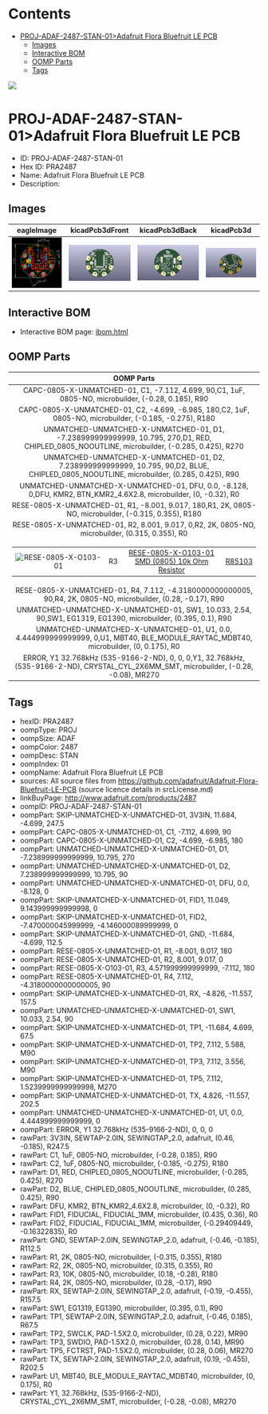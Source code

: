 



Contents
========

* [PROJ-ADAF-2487-STAN-01>Adafruit Flora Bluefruit LE PCB](#proj-adaf-2487-stan-01adafruit-flora-bluefruit-le-pcb)
	* [Images](#images)
	* [Interactive BOM](#interactive-bom)
	* [OOMP Parts](#oomp-parts)
	* [Tags](#tags)
  
![][im]
# PROJ-ADAF-2487-STAN-01>Adafruit Flora Bluefruit LE PCB

- ID: PROJ-ADAF-2487-STAN-01
- Hex ID: PRA2487
- Name: Adafruit Flora Bluefruit LE PCB
- Description: 

## Images
  
  

|eagleImage|kicadPcb3dFront|kicadPcb3dBack|kicadPcb3d|
| :---: | :---: | :---: | :---: |
|[![eagleImage](eagleImage_140.png)](eagleImage_600.png)|[![kicadPcb3dFront](kicadPcb3dFront_140.png)](kicadPcb3dFront_600.png)|[![kicadPcb3dBack](kicadPcb3dBack_140.png)](kicadPcb3dBack_600.png)|[![kicadPcb3d](kicadPcb3d_140.png)](kicadPcb3d_600.png)|

## Interactive BOM

- Interactive BOM page: [ibom.html](kicad/bom/ibom.html)

## OOMP Parts
  

|OOMP Parts|
| :---: |
|CAPC-0805-X-UNMATCHED-01, C1, -7.112, 4.699, 90,C1, 1uF, 0805-NO, microbuilder, (-0.28, 0.185), R90|
|CAPC-0805-X-UNMATCHED-01, C2, -4.699, -6.985, 180,C2, 1uF, 0805-NO, microbuilder, (-0.185, -0.275), R180|
|UNMATCHED-UNMATCHED-X-UNMATCHED-01, D1, -7.238999999999999, 10.795, 270,D1, RED, CHIPLED_0805_NOOUTLINE, microbuilder, (-0.285, 0.425), R270|
|UNMATCHED-UNMATCHED-X-UNMATCHED-01, D2, 7.238999999999999, 10.795, 90,D2, BLUE, CHIPLED_0805_NOOUTLINE, microbuilder, (0.285, 0.425), R90|
|UNMATCHED-UNMATCHED-X-UNMATCHED-01, DFU, 0.0, -8.128, 0,DFU, KMR2, BTN_KMR2_4.6X2.8, microbuilder, (0, -0.32), R0|
|RESE-0805-X-UNMATCHED-01, R1, -8.001, 9.017, 180,R1, 2K, 0805-NO, microbuilder, (-0.315, 0.355), R180|
|RESE-0805-X-UNMATCHED-01, R2, 8.001, 9.017, 0,R2, 2K, 0805-NO, microbuilder, (0.315, 0.355), R0|
|<table><tr><td>![RESE-0805-X-O103-01](https://raw.githubusercontent.com/oomlout/oomlout_OOMP_parts/main/RESE-0805-X-O103-01/image_140.jpg)</td><td> R3</td><td>[RESE-0805-X-O103-01<br>SMD (0805) 10k Ohm Resistor](https://github.com/oomlout/oomlout_OOMP_parts/tree/main/RESE-0805-X-O103-01/)</td><td>[R85103](https://github.com/oomlout/oomlout_OOMP_parts/tree/main/RESE-0805-X-O103-01/)</td></tr></table>|
|RESE-0805-X-UNMATCHED-01, R4, 7.112, -4.3180000000000005, 90,R4, 2K, 0805-NO, microbuilder, (0.28, -0.17), R90|
|UNMATCHED-UNMATCHED-X-UNMATCHED-01, SW1, 10.033, 2.54, 90,SW1, EG1319, EG1390, microbuilder, (0.395, 0.1), R90|
|UNMATCHED-UNMATCHED-X-UNMATCHED-01, U1, 0.0, 4.444999999999999, 0,U1, MBT40, BLE_MODULE_RAYTAC_MDBT40, microbuilder, (0, 0.175), R0|
|ERROR, Y1 32.768kHz (535-9166-2-ND), 0, 0, 0,Y1, 32.768kHz, (535-9166-2-ND), CRYSTAL_CYL_2X6MM_SMT, microbuilder, (-0.28, -0.08), MR270|

## Tags

- hexID: PRA2487
- oompType: PROJ
- oompSize: ADAF
- oompColor: 2487
- oompDesc: STAN
- oompIndex: 01
- oompName: Adafruit Flora Bluefruit LE PCB
- sources: All source files from https://github.com/adafruit/Adafruit-Flora-Bluefruit-LE-PCB (source licence details in srcLicense.md)
- linkBuyPage: http://www.adafruit.com/products/2487
- oompID: PROJ-ADAF-2487-STAN-01
- oompPart: SKIP-UNMATCHED-X-UNMATCHED-01, 3V3IN, 11.684, -4.699, 247.5
- oompPart: CAPC-0805-X-UNMATCHED-01, C1, -7.112, 4.699, 90
- oompPart: CAPC-0805-X-UNMATCHED-01, C2, -4.699, -6.985, 180
- oompPart: UNMATCHED-UNMATCHED-X-UNMATCHED-01, D1, -7.238999999999999, 10.795, 270
- oompPart: UNMATCHED-UNMATCHED-X-UNMATCHED-01, D2, 7.238999999999999, 10.795, 90
- oompPart: UNMATCHED-UNMATCHED-X-UNMATCHED-01, DFU, 0.0, -8.128, 0
- oompPart: SKIP-UNMATCHED-X-UNMATCHED-01, FID1, 11.049, 9.143999999999998, 0
- oompPart: SKIP-UNMATCHED-X-UNMATCHED-01, FID2, -7.470000045999999, -4.146000089999999, 0
- oompPart: SKIP-UNMATCHED-X-UNMATCHED-01, GND, -11.684, -4.699, 112.5
- oompPart: RESE-0805-X-UNMATCHED-01, R1, -8.001, 9.017, 180
- oompPart: RESE-0805-X-UNMATCHED-01, R2, 8.001, 9.017, 0
- oompPart: RESE-0805-X-O103-01, R3, 4.571999999999999, -7.112, 180
- oompPart: RESE-0805-X-UNMATCHED-01, R4, 7.112, -4.3180000000000005, 90
- oompPart: SKIP-UNMATCHED-X-UNMATCHED-01, RX, -4.826, -11.557, 157.5
- oompPart: UNMATCHED-UNMATCHED-X-UNMATCHED-01, SW1, 10.033, 2.54, 90
- oompPart: SKIP-UNMATCHED-X-UNMATCHED-01, TP1, -11.684, 4.699, 67.5
- oompPart: SKIP-UNMATCHED-X-UNMATCHED-01, TP2, 7.112, 5.588, M90
- oompPart: SKIP-UNMATCHED-X-UNMATCHED-01, TP3, 7.112, 3.556, M90
- oompPart: SKIP-UNMATCHED-X-UNMATCHED-01, TP5, 7.112, 1.5239999999999998, M270
- oompPart: SKIP-UNMATCHED-X-UNMATCHED-01, TX, 4.826, -11.557, 202.5
- oompPart: UNMATCHED-UNMATCHED-X-UNMATCHED-01, U1, 0.0, 4.444999999999999, 0
- oompPart: ERROR, Y1 32.768kHz (535-9166-2-ND), 0, 0, 0
- rawPart: 3V3IN, SEWTAP-2.0IN, SEWINGTAP_2.0, adafruit, (0.46, -0.185), R247.5
- rawPart: C1, 1uF, 0805-NO, microbuilder, (-0.28, 0.185), R90
- rawPart: C2, 1uF, 0805-NO, microbuilder, (-0.185, -0.275), R180
- rawPart: D1, RED, CHIPLED_0805_NOOUTLINE, microbuilder, (-0.285, 0.425), R270
- rawPart: D2, BLUE, CHIPLED_0805_NOOUTLINE, microbuilder, (0.285, 0.425), R90
- rawPart: DFU, KMR2, BTN_KMR2_4.6X2.8, microbuilder, (0, -0.32), R0
- rawPart: FID1, FIDUCIAL, FIDUCIAL_1MM, microbuilder, (0.435, 0.36), R0
- rawPart: FID2, FIDUCIAL, FIDUCIAL_1MM, microbuilder, (-0.29409449, -0.16322835), R0
- rawPart: GND, SEWTAP-2.0IN, SEWINGTAP_2.0, adafruit, (-0.46, -0.185), R112.5
- rawPart: R1, 2K, 0805-NO, microbuilder, (-0.315, 0.355), R180
- rawPart: R2, 2K, 0805-NO, microbuilder, (0.315, 0.355), R0
- rawPart: R3, 10K, 0805-NO, microbuilder, (0.18, -0.28), R180
- rawPart: R4, 2K, 0805-NO, microbuilder, (0.28, -0.17), R90
- rawPart: RX, SEWTAP-2.0IN, SEWINGTAP_2.0, adafruit, (-0.19, -0.455), R157.5
- rawPart: SW1, EG1319, EG1390, microbuilder, (0.395, 0.1), R90
- rawPart: TP1, SEWTAP-2.0IN, SEWINGTAP_2.0, adafruit, (-0.46, 0.185), R67.5
- rawPart: TP2, SWCLK, PAD-1.5X2.0, microbuilder, (0.28, 0.22), MR90
- rawPart: TP3, SWDIO, PAD-1.5X2.0, microbuilder, (0.28, 0.14), MR90
- rawPart: TP5, FCTRST, PAD-1.5X2.0, microbuilder, (0.28, 0.06), MR270
- rawPart: TX, SEWTAP-2.0IN, SEWINGTAP_2.0, adafruit, (0.19, -0.455), R202.5
- rawPart: U1, MBT40, BLE_MODULE_RAYTAC_MDBT40, microbuilder, (0, 0.175), R0
- rawPart: Y1, 32.768kHz, (535-9166-2-ND), CRYSTAL_CYL_2X6MM_SMT, microbuilder, (-0.28, -0.08), MR270



[im]: kicadPcb3d_450.png
